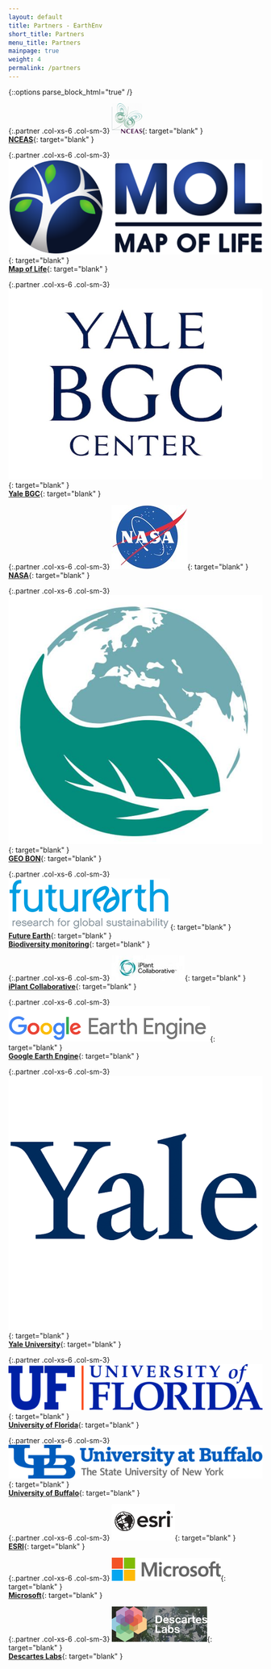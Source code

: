 ```yaml
---
layout: default
title: Partners - EarthEnv
short_title: Partners
menu_title: Partners
mainpage: true
weight: 4
permalink: /partners
---
```


{::options parse_block_html="true" /}

<div class="row extra-spacing">

{:.partner .col-xs-6 .col-sm-3}
[![NCEAS logo](/images/logos/nceas_logo-small.png)][NCEAS]{: target="blank" }    
[**NCEAS**][NCEAS]{: target="blank" }    

{:.partner .col-xs-6 .col-sm-3}
[![Map of Life logo](/images/logos/mol_logo.png)][MOL]{: target="blank" }    
[**Map of Life**](http://mol.org){: target="blank" }  

{:.partner .col-xs-6 .col-sm-3}
[![BGC logo](/images/logos/bgc_logo.jpg)][BGC]{: target="blank" }    
[**Yale BGC**](http://bgc.yale.edu){: target="blank" }  

{:.partner .col-xs-6 .col-sm-3}
[![NASA logo](/images/logos/nasa_logo.jpg)][NASA]{: target="blank" }    
[**NASA**][NASA]{: target="blank" }  

{:.partner .col-xs-6 .col-sm-3}
[![GEO BON logo](/images/logos/geobon_logo.jpg)][GBON]{: target="blank" }    
[**GEO BON**][GBON]{: target="blank" }  

{:.partner .col-xs-6 .col-sm-3}
[![Future Earth logo](/images/logos/futureearth.gif)][FE]{: target="blank" }    
[**Future Earth**][FE]{: target="blank" }  
[**Biodiversity monitoring**][FEBM]{: target="blank" }  

{:.partner .col-xs-6 .col-sm-3}
[![iPlant Collaborative logo](/images/logos/iplant-small.png)][iPlant]{: target="blank" }    
[**iPlant Collaborative**][iPlant]{: target="blank" }  

{:.partner .col-xs-6 .col-sm-3}
[![Google Earth Engine logo](/images/logos/GoogleEarthEngine_v1.png)][GEE]{: target="blank" }    
[**Google Earth Engine**][GEE]{: target="blank" }  

{:.partner .col-xs-6 .col-sm-3}
[![Yale University logo](/images/logos/yale_logo.png)][YU]{: target="blank" }    
[**Yale University**][YU]{: target="blank" }  

{:.partner .col-xs-6 .col-sm-3}
[![University of Florida logo](/images/logos/uf_logo.png)][UFL]{: target="blank" }    
[**University of Florida**][UFL]{: target="blank" }  

{:.partner .col-xs-6 .col-sm-3}
[![University of Buffalo logo](/images/logos/ub_logo.png)][UB]{: target="blank" }    
[**University of Buffalo**][UB]{: target="blank" }  

{:.partner .col-xs-6 .col-sm-3}
[![ESRI logo](/images/logos/esri-logo.png)][ESRI]{: target="blank" }    
[**ESRI**][ESRI]{: target="blank" }  

{:.partner .col-xs-6 .col-sm-3}
[![Microsoft logo](/images/logos/ms_logo.png)][MS]{: target="blank" }    
[**Microsoft**][MS]{: target="blank" }  

{:.partner .col-xs-6 .col-sm-3}
[![Descartes Labs logo](/images/logos/dl_logo.png)][DL]{: target="blank" }    
[**Descartes Labs**][DL]{: target="blank" }  

</div>

[NCEAS]: https://www.nceas.ucsb.edu/projects/12504 "National Center for Ecological Analysis and Synthesis"
[MOL]: http://mol.org/ "Map of Life"
[BGC]: http://bgc.yale.edu/ "Yale Center for Biodiversity and Global Change"
[NASA]: http://www.nasa.gov/
[GBON]: http://geobon.org/ "GEO BON"
[FE]: http://futureearth.org/projects "Future Earth Projects"
[FEBM]: http://biodiversitymonitoring.org/ "Future Earth Projects"
[iPlant]: http://www.iplantcollaborative.org/
[GEE]: https://earthengine.google.com/ "Google Earth Engine"
[YU]: https://www.yale.edu/ "Yale University"
[UFL]: https://www.ufl.edu/ "University of Florida"
[UB]: http://www.buffalo.edu/ "University of Buffalo"
[ESRI]: https://esri.com/ "ESRI"
[MS]: https://microsoft.com/ "Microsoft"
[DL]: https://www.descarteslabs.com/ "Descartes Labs"